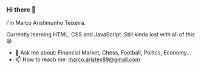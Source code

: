 ### Hi there 👋

I'm Marco Aristimunho Teixeira.

Currently learning HTML, CSS and JavaScript.
Still kinda lost with all of this 😄


- 💬 Ask me about: Financial Market, Chess, Football, Politcs, Economy...
- 📫 How to reach me: marco.aristex89@gmail.com



